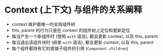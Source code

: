 # Context (上下文) 与组件的关系阐释

* context 维护着唯一的全局组件树
* this, parent 的行为只是在 context 的组件树上定位和更新定位
* 每当产生一个新组件时 (使用 `with` 语法), 都会更新 context, 以及 this, parent
* 每当退出该组件块时 (结束 `with` 语法), 都会更新 context, 以及 this, parent
* 每个组件都持有它的直接子组件的引用 (`Component.children`)
